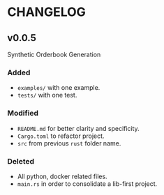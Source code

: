 # CHANGELOG

## v0.0.5 

Synthetic Orderbook Generation

### Added

- `examples/` with one example.
- `tests/` with one test.

### Modified

- `README.md` for better clarity and specificity. 
- `Cargo.toml` to refactor project.  
- `src` from previous `rust` folder name.

### Deleted

- All python, docker related files. 
- `main.rs` in order to consolidate a lib-first project.

